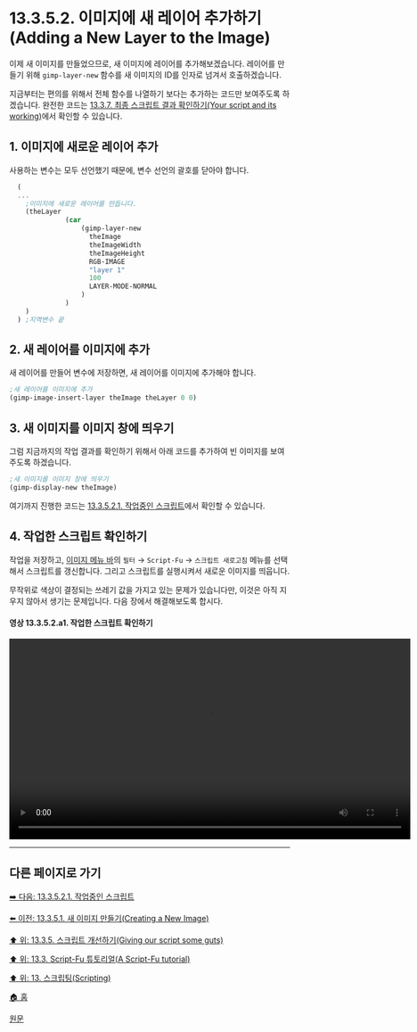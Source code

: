 # 13.3.5.2. 이미지에 새 레이어 추가하기(Adding a New Layer to the Image)
이제 새 이미지를 만들었으므로, 새 이미지에 레이어를 추가해보겠습니다. 레이어를 만들기 위해 `gimp-layer-new` 함수를 새 이미지의 ID를 인자로 넘겨서 호출하겠습니다.

지금부터는 편의를 위해서 전체 함수를 나열하기 보다는 추가하는 코드만 보여주도록 하겠습니다. 완전한 코드는 [13.3.7. 최종 스크립트 결과 확인하기(Your script and its working)](./13-03-07-your-script-and-its-working.md)에서 확인할 수 있습니다.

## 1. 이미지에 새로운 레이어 추가
사용하는 변수는 모두 선언했기 때문에, 변수 선언의 괄호를 닫아야 합니다.

```scheme
  (
  ...
    ;이미지에 새로운 레이어를 만듭니다.
    (theLayer
              (car
                  (gimp-layer-new
                    theImage
                    theImageWidth
                    theImageHeight
                    RGB-IMAGE
                    "layer 1"
                    100
                    LAYER-MODE-NORMAL
                  )
              )
    )
  ) ;지역변수 끝
```

## 2. 새 레이어를 이미지에 추가
새 레이어를 만들어 변수에 저장하면, 새 레이어를 이미지에 추가해야 합니다.

```scheme
;새 레이어를 이미지에 추가
(gimp-image-insert-layer theImage theLayer 0 0)
```
## 3. 새 이미지를 이미지 창에 띄우기
그럼 지금까지의 작업 결과를 확인하기 위해서 아래 코드를 추가하여 빈 이미지를 보여주도록 하겠습니다.

```scheme
;새 이미지를 이미지 창에 띄우기
(gimp-display-new theImage)
```

여기까지 진행한 코드는 [13.3.5.2.1. 작업중인 스크립트](./13-03-05-02-01-script_in_progress.md)에서 확인할 수 있습니다.

## 4. 작업한 스크립트 확인하기
작업을 저장하고, [이미지 메뉴 바](./03-02-02-02-image-menu.md)의 `필터` → `Script-Fu` → `스크립트 새로고침` 메뉴를 선택해서 스크립트를 갱신합니다. 그리고 스크립트를 실행시켜서 새로운 이미지를 띄웁니다.

무작위로 색상이 결정되는 쓰레기 값을 가지고 있는 문제가 있습니다만, 이것은 아직 지우지 않아서 생기는 문제입니다. 다음 장에서 해결해보도록 합시다.

#### 영상 13.3.5.2.a1. 작업한 스크립트 확인하기
<video controls="controls" width="720"  src="https://github.com/wonder13662/gimp/assets/15767104/6bb1b108-b563-43e1-8059-c3786faadf62"></video>

***

## 다른 페이지로 가기

[➡️ 다음: 13.3.5.2.1. 작업중인 스크립트](./13-03-05-02-01-script_in_progress.md)

[⬅️ 이전: 13.3.5.1. 새 이미지 만들기(Creating a New Image)](./13-03-05-01-00-creating_a_new_image.md)

[⬆️ 위: 13.3.5. 스크립트 개선하기(Giving our script some guts)](./13-03-05-00-giving-our-script-some-guts.md)

[⬆️ 위: 13.3. Script-Fu 튜토리얼(A Script-Fu tutorial)](./13-03-00-a-script-fu-tutorial.md)

[⬆️ 위: 13. 스크립팅(Scripting)](./13-00-scripting.md)

[🏠 홈](./00-home.md)

[원문](https://docs.gimp.org/2.10/ko/gimp-using-script-fu-tutorial-script.html#idm10188)
